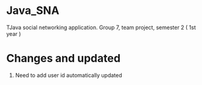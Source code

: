 # Java_SNA
TJava social networking application. Group 7, team project, semester 2 ( 1st year )

# Changes and updated
1. Need to add user id automatically updated